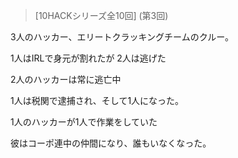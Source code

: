 >[10HACKシリーズ全10回] (第3回)  

3人のハッカー、エリートクラッキングチームのクルー。

1人はIRLで身元が割れたが 2人は逃げた

2人のハッカーは常に逃亡中

1人は税関で逮捕され、そして1人になった。

1人のハッカーが1人で作業をしていた

彼はコーポ連中の仲間になり、誰もいなくなった。
